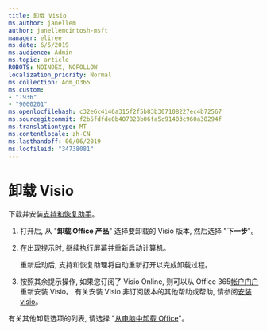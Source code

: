 ```yaml
---
title: 卸载 Visio
ms.author: janellem
author: janellemcintosh-msft
manager: eliree
ms.date: 6/5/2019
ms.audience: Admin
ms.topic: article
ROBOTS: NOINDEX, NOFOLLOW
localization_priority: Normal
ms.collection: Adm_O365
ms.custom:
- "1936"
- "9000201"
ms.openlocfilehash: c32e6c4146a315f2f5b83b307108227ec4b72567
ms.sourcegitcommit: f2b5fdfde0b407828b06fa5c91403c960a30294f
ms.translationtype: MT
ms.contentlocale: zh-CN
ms.lasthandoff: 06/06/2019
ms.locfileid: "34738081"
---
```

# <a name="uninstall-visio"></a>卸载 Visio

下载并安装[支持和恢复助手](https://aka.ms/SARA-OfficeUninstall-Alchemy)。
  
1. 打开后, 从 "**卸载 Office 产品**" 选择要卸载的 Visio 版本, 然后选择 "**下一步**"。 
    
2. 在出现提示时, 继续执行屏幕并重新启动计算机。
    
    重新启动后, 支持和恢复助理将自动重新打开以完成卸载过程。
    
3. 按照其余提示操作, 如果您订阅了 Visio Online, 则可以从 Office 365[帐户门户](https://portal.office.com/account#installs)重新安装 Visio。 有关安装 Visio 非订阅版本的其他帮助或帮助, 请参阅[安装 visio](https://support.office.com/article/f98f21e3-aa02-4827-9167-ddab5b025710?wt.mc_id=OfficeAdm_ClientDIA_Alchemy1936)。 
    
有关其他卸载选项的列表, 请选择 "[从电脑中卸载 Office](https://support.office.com/article/9dd49b83-264a-477a-8fcc-2fdf5dbf61d8?wt.mc_id=OfficeAdm_ClientDIA_Alchemy1936)"。